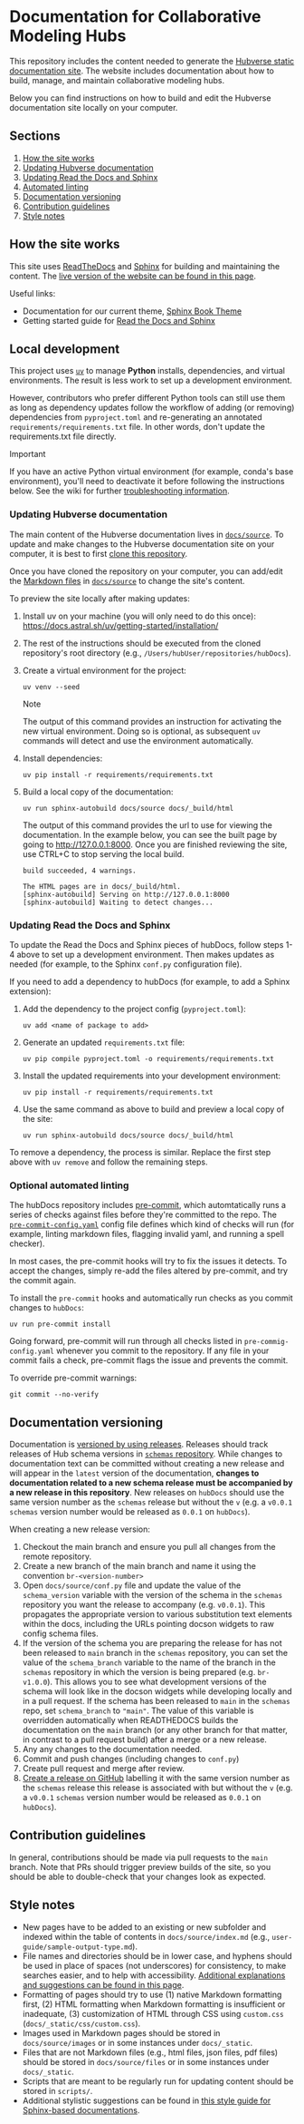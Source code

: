 # Documentation for Collaborative Modeling Hubs

This repository includes the content needed to generate the [Hubverse static
documentation site](https://hubverse.io/en/latest/). The website includes documentation
about how to build, manage, and maintain collaborative modeling hubs.

Below you can find instructions on how to build and edit the Hubverse
documentation site locally on your computer.

## Sections

1. [How the site works](#how-the-site-works)
2. [Updating Hubverse documentation](#updating-hubverse-documentation)
3. [Updating Read the Docs and Sphinx](#updating-read-the-docs-and-sphinx)
4. [Automated linting](#optional-automated-linting)
5. [Documentation versioning](#documentation-versioning)
6. [Contribution guidelines](#contribution-guidelines)
7. [Style notes](#style-notes)

## How the site works

This site uses [ReadTheDocs](https://readthedocs.org/) and
[Sphinx](https://www.sphinx-doc.org/en/master/index.html) for building and
maintaining the content. The
[live version of the website can be found in this page](https://hubverse.io/en/latest/).

Useful links:

- Documentation for our current theme, [Sphinx Book Theme](https://sphinx-book-theme.readthedocs.io/en/stable/)
- Getting started guide for [Read the Docs and Sphinx](https://docs.readthedocs.io/en/stable/intro/getting-started-with-sphinx.html)

## Local development

This project uses [`uv`](https://docs.astral.sh/uv/) to manage **Python** installs,
dependencies, and virtual environments. The result is less work to set up
a development environment.

However, contributors who prefer different Python tools can still use them as
long as dependency updates follow the workflow of adding (or removing)
dependencies from `pyproject.toml` and re-generating an annotated
`requirements/requirements.txt` file. In other words, don't update
the requirements.txt file directly.

> [!IMPORTANT]
> If you have an active Python virtual environment (for example, conda's
> base environment), you'll need to deactivate it before following the
> instructions below.
> See the wiki for further
> [troubleshooting information](https://github.com/hubverse-org/hubDocs/wiki/Troubleshooting).

### Updating Hubverse documentation

The main content of the Hubverse documentation lives in
[`docs/source`](docs/source/). To update and make changes to the
Hubverse documentation site on your computer, it is best to first
[clone this repository](https://docs.github.com/en/repositories/creating-and-managing-repositories/cloning-a-repository).

Once you have cloned the repository on your computer, you can
add/edit the
[Markdown files](https://www.markdownguide.org/getting-started/)
in [`docs/source`](docs/source/) to change the site's content.

To preview the site locally after making updates:

1. Install uv on your machine (you will only need to do this once):
<https://docs.astral.sh/uv/getting-started/installation/>
2. The rest of the instructions should be executed from the cloned repository's root directory
(e.g., `/Users/hubUser/repositories/hubDocs`).
3. Create a virtual environment for the project:

    ```script
    uv venv --seed
    ```

    > [!NOTE]
    > The output of this command provides an instruction for activating the new
    > virtual environment. Doing so is optional, as subsequent `uv` commands
    > will detect and use the environment automatically.

4. Install dependencies:

    ```script
    uv pip install -r requirements/requirements.txt
    ```

5. Build a local copy of the documentation:

    ```script
    uv run sphinx-autobuild docs/source docs/_build/html
    ```

    The output of this command provides the url to use for viewing the
    documentation. In the example below, you can see the built page by
    going to http://127.0.0.1:8000. Once you are finished reviewing the
    site, use CTRL+C to stop serving the local build.

    ```script
    build succeeded, 4 warnings.

    The HTML pages are in docs/_build/html.
    [sphinx-autobuild] Serving on http://127.0.0.1:8000
    [sphinx-autobuild] Waiting to detect changes...
    ```

### Updating Read the Docs and Sphinx

To update the Read the Docs and Sphinx pieces of hubDocs, follow steps
1-4 above to set up a development environment. Then makes updates as needed
(for example, to the Sphinx `conf.py` configuration file).

If you need to add a dependency to hubDocs (for example, to add a Sphinx
extension):

1. Add the dependency to the project config (`pyproject.toml`):

    ```script
    uv add <name of package to add>
    ```

2. Generate an updated `requirements.txt` file:

    ```script
    uv pip compile pyproject.toml -o requirements/requirements.txt
    ```

3. Install the updated requirements into your development environment:

    ```script
    uv pip install -r requirements/requirements.txt
    ```

4. Use the same command as above to build and preview a local copy of the site:

    ```script
    uv run sphinx-autobuild docs/source docs/_build/html
    ```

To remove a dependency, the process is similar. Replace the first step above
with `uv remove` and follow the remaining steps.

### Optional automated linting

The hubDocs repository includes [pre-commit](https://pre-commit.com/), which
automtatically runs a series of checks against files before they're committed
to the repo. The [`pre-commit-config.yaml`](.pre-commit-config.yaml) config
file defines which kind of checks will run (for example, linting markdown files,
flagging invalid yaml, and running a spell checker).

In most cases, the pre-commit hooks will try to fix the issues it detects. To
accept the changes, simply re-add the files altered by pre-commit, and try the
commit again.

To install the `pre-commit` hooks and automatically run checks as you commit
changes to `hubDocs`:

```script
uv run pre-commit install
```

Going forward, pre-commit will run through all checks listed in
`pre-commig-config.yaml` whenever you commit to the repository. If any file
in your commit fails a check, pre-commit flags the issue and prevents the
commit.

To override pre-commit warnings:

```script
git commit --no-verify
```

## Documentation versioning

Documentation is [versioned by using releases](https://docs.readthedocs.io/en/stable/versions.html). Releases should track releases of Hub schema versions in [`schemas` repository](https://github.com/hubverse-org/schemas). While changes to documentation text can be committed without creating a new release and will appear in the `latest` version of the documentation, **changes to documentation related to a new schema release must be accompanied by a new release in this repository**. New releases on `hubDocs` should use the same version number as the `schemas` release but without the `v` (e.g. a `v0.0.1` `schemas` version number would be released as `0.0.1` on `hubDocs`).

When creating a new release version:

1. Checkout the main branch and ensure you pull all changes from the remote repository.
2. Create a new branch of the main branch and name it using the convention `br-<version-number>`
3. Open `docs/source/conf.py` file and update the value of the `schema_version` variable with the version of the schema in the `schemas` repository you want the release to accompany (e.g. `v0.0.1`). This propagates the appropriate version to various substitution text elements within the docs, including the URLs pointing docson widgets to raw config schema files.
4. If the version of the schema you are preparing the release for has not been released to `main` branch in the `schemas` repository, you can set the value of the `schema_branch` variable to the name of the branch in the `schemas` repository in which the version is being prepared (e.g. `br-v1.0.0`). This allows you to see what development versions of the schema will look like in the docson widgets while developing locally and in a pull request. If the schema has been released to `main` in the `schemas` repo, set `schema_branch` to `"main"`. The value of this variable is overridden automatically when READTHEDOCS builds the documentation on the `main` branch (or any other branch for that matter, in contrast to a pull request build) after a merge or a new release.
5. Any any changes to the documentation needed.
6. Commit and push changes (including changes to `conf.py`)
7. Create pull request and merge after review.
8. [Create a release on GitHub](https://docs.github.com/en/repositories/releasing-projects-on-github/managing-releases-in-a-repository?tool=webui#creating-a-release) labelling it with the same version number as the `schemas` release this release is associated with but without the `v` (e.g. a `v0.0.1` `schemas` version number would be released as `0.0.1` on `hubDocs`).

## Contribution guidelines

In general, contributions should be made via pull requests to the `main` branch. Note that PRs should trigger preview builds of the site, so you should be able to double-check that your changes look as expected.

## Style notes

- New pages have to be added to an existing or new subfolder and indexed within the table of contents in `docs/source/index.md` (e.g., `user-guide/sample-output-type.md`).
- File names and directories should be in lower case, and hyphens should be used in place of spaces (not underscores) for consistency, to make searches easier, and to help with accessibility. [Additional explanations and suggestions can be found in this page](https://developers.google.com/style/filenames).
- Formatting of pages should try to use (1) native Markdown formatting first, (2) HTML formatting when Markdown formatting is insufficient or inadequate, (3) customization of HTML through CSS using `custom.css` (`docs/_static/css/custom.css`).
- Images used in Markdown pages should be stored in `docs/source/images` or in some instances under `docs/_static`.
- Files that are not Markdown files (e.g., html files, json files, pdf files) should be stored in `docs/source/files` or in some instances under `docs/_static`.
- Scripts that are meant to be regularly run for updating content should be stored in `scripts/`.
- Additional stylistic suggestions can be found in [this style guide for Sphinx-based documentations](https://documentation-style-guide-sphinx.readthedocs.io/en/latest/).
